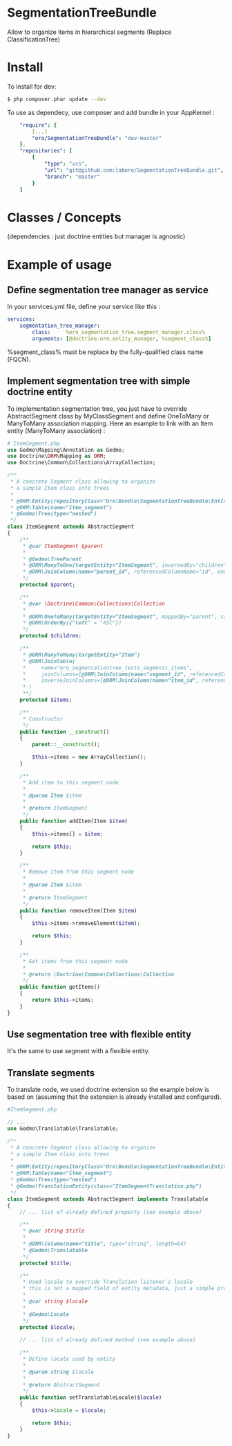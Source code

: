 SegmentationTreeBundle
======================

Allow to organize items in hierarchical segments  (Replace ClassificationTree)

Install
=======

To install for dev:

```bash
$ php composer.phar update --dev
```

To use as dependecy, use composer and add bundle in your AppKernel :

```yaml
    "require": {
        [...]
        "oro/SegmentationTreeBundle": "dev-master"
    },
    "repositories": [
        {
            "type": "vcs",
            "url": "git@github.com:laboro/SegmentationTreeBundle.git",
            "branch": "master"
        }
    ]
```


Classes / Concepts
==================

(dependencies : just doctrine entities but manager is agnostic)



Example of usage
================

Define segmentation tree manager as service
-------------------------------------------
In your services.yml file, define your service like this :
```yaml
services:
    segmentation_tree_manager:
        class:     %oro_segmentation_tree.segment_manager.class%
        arguments: [@doctrine.orm.entity_manager, %segment_class%]
```

%segment_class% must be replace by the fully-qualified class name (FQCN).


Implement segmentation tree with simple doctrine entity
-------------------------------------------------------
To implementation segmentation tree, you just have to override AbstractSegment class by MyClassSegment and define OneToMany or ManyToMany association mapping.
Here an example to link with an Item entity (ManyToMany association) :

```php
# ItemSegment.php
use Gedmo\Mapping\Annotation as Gedmo;
use Doctrine\ORM\Mapping as ORM;
use Doctrine\Common\Collections\ArrayCollection;

/**
 * A concrete Segment class allowing to organize
 * a simple Item class into trees
 *
 * @ORM\Entity(repositoryClass="Oro\Bundle\SegmentationTreeBundle\Entity\Repository\SegmentRepository")
 * @ORM\Table(name="item_segment")
 * @Gedmo\Tree(type="nested")
 */
class ItemSegment extends AbstractSegment
{
    /**
     * @var ItemSegment $parent
     *
     * @Gedmo\TreeParent
     * @ORM\ManyToOne(targetEntity="ItemSegment", inversedBy="children")
     * @ORM\JoinColumn(name="parent_id", referencedColumnName="id", onDelete="SET NULL")
     */
    protected $parent;

    /**
     * @var \Doctrine\Common\Collections\Collection
     *
     * @ORM\OneToMany(targetEntity="ItemSegment", mappedBy="parent", cascade={"persist"})
     * @ORM\OrderBy({"left" = "ASC"})
     */
    protected $children;

    /**
     * @ORM\ManyToMany(targetEntity="Item")
     * @ORM\JoinTable(
     *     name="oro_segmentationtree_tests_segments_items",
     *     joinColumns={@ORM\JoinColumn(name="segment_id", referencedColumnName="id")},
     *     inverseJoinColumns={@ORM\JoinColumn(name="item_id", referencedColumnName="id")}
     * )
     **/
    protected $items;

    /**
     * Constructor
     */
    public function __construct()
    {
        parent::__construct();

        $this->items = new ArrayCollection();
    }

    /**
     * Add item to this segment node
     *
     * @param Item $item
     *
     * @return ItemSegment
     */
    public function addItem(Item $item)
    {
        $this->items[] = $item;

        return $this;
    }

    /**
     * Remove item from this segment node
     *
     * @param Item $item
     *
     * @return ItemSegment
     */
    public function removeItem(Item $item)
    {
        $this->items->removeElement($item);

        return $this;
    }

    /**
     * Get items from this segment node
     *
     * @return \Doctrine\Common\Collections\Collection
     */
    public function getItems()
    {
        return $this->items;
    }
}

```

Use segmentation tree with flexible entity
------------------------------------------
It's the same to use segment with a flexible entity.


Translate segments
------------------
To translate node, we used doctrine extension so the example below is based on (assuming that the extension is already installed and configured).


```php
#ItemSegment.php

// ...
use Gedmo\Translatable\Translatable;

/**
 * A concrete Segment class allowing to organize
 * a simple Item class into trees
 *
 * @ORM\Entity(repositoryClass="Oro\Bundle\SegmentationTreeBundle\Entity\Repository\SegmentRepository")
 * @ORM\Table(name="item_segment")
 * @Gedmo\Tree(type="nested")
 * @Gedmo\TranslationEntity(class="ItemSegmentTranslation.php")
 */
class ItemSegment extends AbstractSegment implements Translatable
{
    // ... list of already defined property (see example above)

    /**
     * @var string $title
     *
     * @ORM\Column(name="title", type="string", length=64)
     * @Gedmo\Translatable
     */
    protected $title;

    /**
     * Used locale to override Translation listener`s locale
     * this is not a mapped field of entity metadata, just a simple property
     *
     * @var string $locale
     *
     * @Gedmo\Locale
     */
    protected $locale;
    
    // ... list of already defined method (see example above)

    /**
     * Define locale used by entity
     *
     * @param string $locale
     *
     * @return AbstractSegment
     */
    public function setTranslatableLocale($locale)
    {
        $this->locale = $locale;

        return $this;
    }
}
```
